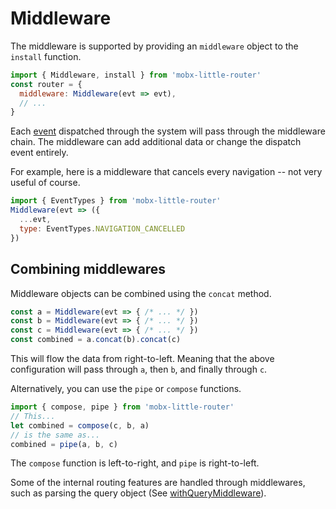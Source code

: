# Middleware

The middleware is supported by providing an `middleware` object to the `install` function.

```js
import { Middleware, install } from 'mobx-little-router'
const router = {
  middleware: Middleware(evt => evt),
  // ...
}
```

Each [event](./events.md) dispatched through the system will pass through the middleware chain. The middleware
can add additional data or change the dispatch event entirely.

For example, here is a middleware that cancels every navigation -- not very useful of course.

```js
import { EventTypes } from 'mobx-little-router'
Middleware(evt => ({
  ...evt,
  type: EventTypes.NAVIGATION_CANCELLED
})
```

## Combining middlewares

Middleware objects can be combined using the `concat` method.

```js
const a = Middleware(evt => { /* ... */ })
const b = Middleware(evt => { /* ... */ })
const c = Middleware(evt => { /* ... */ })
const combined = a.concat(b).concat(c)
```

This will flow the data from right-to-left. Meaning that the above configuration will
pass through `a`, then `b`, and finally through `c`.

Alternatively, you can use the `pipe` or `compose` functions.

```js
import { compose, pipe } from 'mobx-little-router'
// This...
let combined = compose(c, b, a)
// is the same as...
combined = pipe(a, b, c)
```

The `compose` function is left-to-right, and `pipe` is right-to-left.

Some of the internal routing features are handled through middlewares, such as parsing the query object (See
[withQueryMiddleware](/packages/mobx-little-router/src/middleware/withQueryMiddleware.js)).
